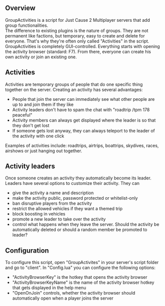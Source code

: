 ## Overview ##
GroupActivities is a script for Just Cause 2 Multiplayer servers that add group functionalities.  
The difference to existing plugins is the nature of groups. They are not permanent like factions, but temporary, easy to create and delete for everyone. That's why they're often only called "Activities" in the script.  
GroupActivities is completely GUI-controlled. Everything starts with opening the activity browser (standard: F7). From there, everyone can create his own activity or join an existing one.

## Activities ##
Activities are temporary groups of people that do one specific thing together on the server. Creating an activity has several advantages:  
* People that join the server can immediately see what other people are up to and join them if they like
* Activity leaders don't have to spam the chat with "roadtrip /tpm 178 peaceful"
* Activity members can always get displayed where the leader is so that they don't get lost
* If someone gets lost anyway, they can always teleport to the leader of the activity with one click

Examples of activities include: roadtrips, airtrips, boattrips, skydives, races, airshows or just hanging out together.

## Activity leaders ##
Once someone creates an activity they automatically become its leader. Leaders have several options to customize their activity. They can
* give the activity a name and description
* make the activity public, password protected or whitelist-only
* ban disruptive players from the activity
* restrict the allowed vehicles if they want a themed trip
* block boosting in vehicles
* promote a new leader to take over the activity
* control what happens when they leave the server. Should the activity be automatically deleted or should a random member be promoted to leader?

## Configuration ##
To configure this script, open "GroupActivites" in your server's script folder and go to "client". In "Config.lua" you can configure the following options:
* "ActivityBrowserKey" is the hotkey that opens the activity browser
* "ActivityBrowserKeyName" is the name of the activity browser hotkey that gets displayed in the help menu
* "OpenOnJoin" controls, whether the activity browser should automatically open when a player joins the server